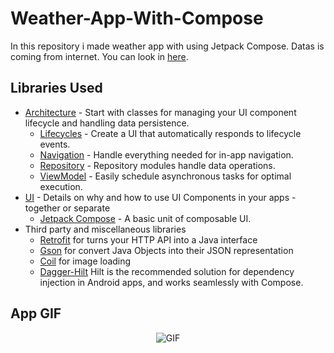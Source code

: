 # Weather-App-With-Compose

In this repository i made weather app with using Jetpack Compose. Datas is coming from internet. You can look in [here][1].

Libraries Used
--------------
* [Architecture][10] - Start with classes for managing your UI component lifecycle and handling data
  persistence.
  * [Lifecycles][12] - Create a UI that automatically responds to lifecycle events.
  * [Navigation][14] - Handle everything needed for in-app navigation.
  * [Repository][18] - Repository modules handle data operations.
  * [ViewModel][17] - Easily schedule asynchronous tasks for optimal execution.
* [UI][30] - Details on why and how to use UI Components in your apps - together or separate
  * [Jetpack Compose][34] - A basic unit of composable UI.
* Third party and miscellaneous libraries
  * [Retrofit][90] for turns your HTTP API into a Java interface
  * [Gson][91] for convert Java Objects into their JSON representation
  * [Coil][92] for image loading
  * [Dagger-Hilt][93] Hilt is the recommended solution for dependency injection in Android apps, and works seamlessly with Compose.
  
  
  
App GIF
--------------
<p align="center">
  <img src="https://user-images.githubusercontent.com/58858983/133434113-a4cce83f-a532-4666-be18-953a9002ab43.gif" alt="GIF" />
</p>


[1]: https://github.com/aticiadem/YemekKitabiJSONVeriSeti
[10]: https://developer.android.com/jetpack/compose/architecture
[12]: https://developer.android.com/jetpack/compose/lifecycle
[14]: https://developer.android.com/jetpack/compose/navigation
[17]: https://developer.android.com/jetpack/compose/state#viewmodel-state
[18]: https://developer.android.com/jetpack/guide#fetch-data
[30]: https://developer.android.com/jetpack/compose/tutorial
[34]: https://developer.android.com/jetpack/compose
[90]: https://square.github.io/retrofit/
[91]: https://github.com/google/gson
[92]: https://coil-kt.github.io/coil/compose/
[93]: https://developer.android.com/jetpack/compose/libraries#hilt
